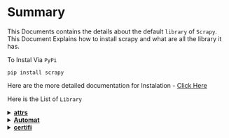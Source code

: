 # Summary
This Documents contains the details about the default `library` of `Scrapy`. This Document Explains how to install scrapy and what are all the library it has.

To Instal Via `PyPi`
```
pip install scrapy
```
Here are the more detailed documentation for Instalation - [Click Here](https://docs.scrapy.org/en/latest/intro/install.html)

Here is the List of `Library`

<details>
  <summary><b><a href="https://pypi.org/project/attrs/">attrs</a></b></summary>
  
  attrs is the Python package that will bring back the `joy` of `writing classes` by relieving you from the drudgery of implementing object protocols (aka dunder methods). Trusted by `NASA` for Mars missions since 2020!

Its main goal is to help you to write concise and correct software without slowing down your code.
</details>

<details>
  <summary><b><a href="https://pypi.org/project/Automat/">Automat</a></b></summary>
  
 Automat is a library for concise, idiomatic Python expression of finite-state automata (particularly deterministic finite-state transducers).
</details>

<details>
  <summary><b><a href="https://pypi.org/project/certifi/">certifi</a></b></summary>
  
Certifi provides Mozilla’s carefully curated collection of Root Certificates for validating the trustworthiness of SSL certificates while verifying the identity of TLS hosts. It has been extracted from the Requests project.</details>
